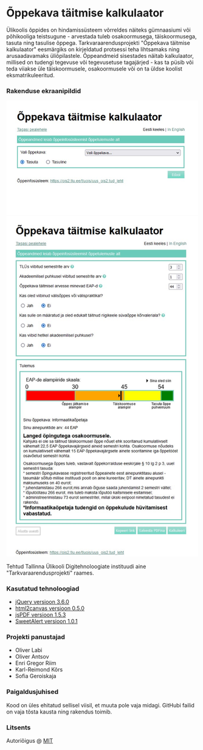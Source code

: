 # Õppekava täitmise kalkulaator

Ülikoolis õppides on hindamissüsteem võrreldes näiteks gümnaasiumi või põhikooliga teistsugune - arvestada tuleb osakoormusega, täiskoormusega, tasuta ning tasulise õppega. Tarkvaraarendusprojekti "Õppekava täitmise kalkulaator" eesmärgiks on kirjeldatud protsessi teha lihtsamaks ning arusaadavamaks üliõpilastele. Õppeandmeid sisestades näitab kalkulaator, millised on tudengi tegevuse või tegevusetuse tagajärjed - kas ta püsib või teda viiakse üle täiskoormusele, osakoormusele või on ta üldse koolist eksmatrikuleeritud.

### Rakenduse ekraanipildid

![Avalehe vaade](/screenshots/home_page.jpg)
![Tulemuse vaade](/screenshots/results.jpg)

Tehtud Tallinna Ülikooli Digitehnoloogiate instituudi aine "Tarkvaraarendusprojekti" raames.

### Kasutatud tehnoloogiad

- [jQuery versioon 3.6.0](https://code.jquery.com/jquery-3.6.0.js)
- [html2canvas versioon 0.5.0](https://cdnjs.cloudflare.com/ajax/libs/html2canvas/0.5.0-alpha1/html2canvas.js)
- [jsPDF versioon 1.5.3](https://cdnjs.cloudflare.com/ajax/libs/jspdf/1.5.3/jspdf.min.js)
- [SweetAlert versioon 1.0.1](https://unpkg.com/sweetalert/dist/sweetalert.min.js)

### Projekti panustajad

- Oliver Labi
- Oliver Antsov
- Enri Gregor Riim
- Karl-Reimond Kõrs
- Sofia Geroiskaja

### Paigaldusjuhised

Kood on üles ehitatud sellisel viisil, et muuta pole vaja midagi. GitHubi failid on vaja tõsta kausta ning rakendus toimib.

### Litsents

Autoriõigus @ [MIT](https://opensource.org/licenses/MIT)
